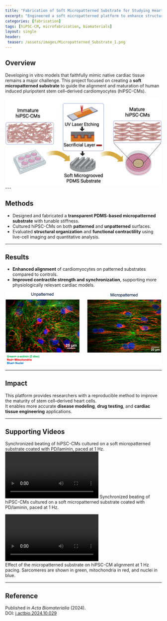 ```yaml
---
title: "Fabrication of Soft Micropatterned Substrate for Studying Heart Diseases"
excerpt: "Engineered a soft micropatterned platform to enhance structural and functional maturation of lab-grown cardiomyocytes."
categories: [fabrication]
tags: [hiPSC-CM, microfabrication, biomaterials]
layout: single
header:
 teaser: /assets/images/Micropatterned_Substrate_1.png
---
```


## Overview
Developing in vitro models that faithfully mimic native cardiac tissue remains a major challenge. This project focused on creating a **soft micropatterned substrate** to guide the alignment and maturation of human induced pluripotent stem cell–derived cardiomyocytes (hiPSC-CMs).  

<img src="/assets/images/Micropatterned_Substrate_1.png" alt="Micropatterned Substrate 1" width="600"/>
---

## Methods
- Designed and fabricated a **transparent PDMS-based micropatterned substrate** with tunable stiffness.  
- Cultured hiPSC-CMs on both **patterned** and **unpatterned** surfaces.  
- Evaluated **structural organization** and **functional contractility** using live-cell imaging and quantitative analysis.  

---

## Results
- **Enhanced alignment** of cardiomyocytes on patterned substrates compared to controls.  
- **Improved contractile strength and synchronization**, supporting more physiologically relevant cardiac models.  

<img src="/assets/images/Fabrication_Substrate_Cells.png" alt="Micropatterned Substrate 2" width="600"/>

---

## Impact
This platform provides researchers with a reproducible method to improve the maturity of stem cell–derived heart cells.  
It enables more accurate **disease modeling**, **drug testing**, and **cardiac tissue engineering** applications.  

---

## Supporting Videos  

Synchronized beating of hiPSC-CMs cultured on a soft micropatterned substrate coated with PD/laminin, paced at 1 Hz.  
![Micropatterned Substrate Video 1](/assets/video/Micopatterned_Substrate_1.mp4) 
Synchronized beating of hiPSC-CMs cultured on a soft micropatterned substrate coated with PD/laminin, paced at 1 Hz.  

![Micropatterned Substrate Video 3](/assets/video/Micopatterned_Substrate_3.mp4)  
Effect of the micropatterned substrate on hiPSC-CM alignment at 1 Hz pacing. Sarcomeres are shown in green, mitochondria in red, and nuclei in blue.

---

## Reference
Published in *Acta Biomaterialia* (2024).  
DOI: [j.actbio.2024.10.029](https://doi.org/10.1016/j.actbio.2024.10.029)
